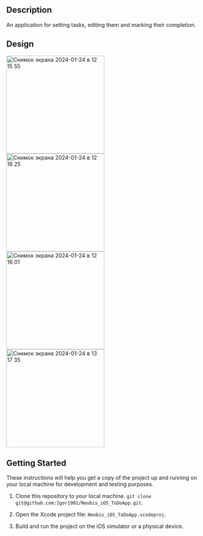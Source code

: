 ## Description 
An application for setting tasks, editing them and marking their completion.

## Design

<img width="256" alt="Снимок экрана 2024-01-24 в 12 15 55" src="https://github.com/Igor1901/Neobis_iOS_ToDoApp/assets/31537820/cbec1e1a-94aa-4751-b67b-2d7140fa9229">
<img width="256" alt="Снимок экрана 2024-01-24 в 12 16 25" src="https://github.com/Igor1901/Neobis_iOS_ToDoApp/assets/31537820/05118ca3-0fd6-4bab-9e0b-046dbe9df7cc">
<img width="256" alt="Снимок экрана 2024-01-24 в 12 16 01" src="https://github.com/Igor1901/Neobis_iOS_ToDoApp/assets/31537820/e597607e-9e60-48e9-a7a3-fca85c484f4b">
<img width="256" alt="Снимок экрана 2024-01-24 в 13 17 35" src="https://github.com/Igor1901/Neobis_iOS_ToDoApp/assets/31537820/0567d39c-6c0c-4fcf-b9a4-a9e354cf0761">

## Getting Started
These instructions will help you get a copy of the project up and running on your local machine for development and testing purposes.

1. Clone this repository to your local machine. `git clone git@github.com:Igor1901/Neobis_iOS_ToDoApp.git`.

2. Open the Xcode project file: `Neobis_iOS_ToDoApp.xcodeproj`.

3. Build and run the project on the iOS simulator or a physical device.
